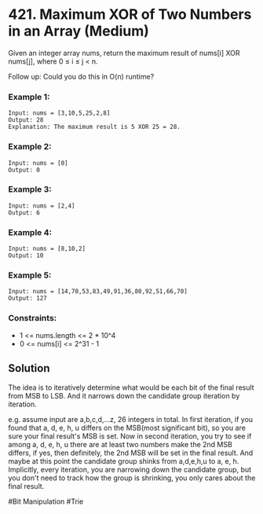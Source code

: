 # 421. Maximum XOR of Two Numbers in an Array (Medium)

Given an integer array nums, return the maximum result of nums[i] XOR nums[j], where 0 ≤ i ≤ j < n.

Follow up: Could you do this in O(n) runtime?

### Example 1:
```
Input: nums = [3,10,5,25,2,8]
Output: 28
Explanation: The maximum result is 5 XOR 25 = 28.
```

### Example 2:
```
Input: nums = [0]
Output: 0
```

### Example 3:
```
Input: nums = [2,4]
Output: 6
```

### Example 4:
```
Input: nums = [8,10,2]
Output: 10
```

### Example 5:
```
Input: nums = [14,70,53,83,49,91,36,80,92,51,66,70]
Output: 127
```

### Constraints:
- 1 <= nums.length <= 2 * 10^4
- 0 <= nums[i] <= 2^31 - 1

## Solution
The idea is to iteratively determine what would be each bit of the final result from MSB to LSB. And it narrows down the candidate group iteration by iteration. 

e.g. assume input are a,b,c,d,...z, 26 integers in total. In first iteration, if you found that a, d, e, h, u differs on the MSB(most significant bit), so you are sure your final result's MSB is set. Now in second iteration, you try to see if among a, d, e, h, u there are at least two numbers make the 2nd MSB differs, if yes, then definitely, the 2nd MSB will be set in the final result. And maybe at this point the candidate group shinks from a,d,e,h,u to a, e, h. Implicitly, every iteration, you are narrowing down the candidate group, but you don't need to track how the group is shrinking, you only cares about the final result.

#Bit Manipulation #Trie

